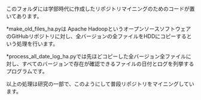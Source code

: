 このフォルダには学部時代に作成したリポジトリマイニングのためのコードが置いてあります。

*make_old_files_ha.pyは Apache HadoopというオープンソースソフトウェアのGitHubリポジトリに対し、全バージョンの全ファイルをHDDにコピーするという処理を行います。

*process_all_date_log_ha.pyでは先ほどコピーした全バージョン全ファイルに対し、すべてのバージョンで存在が確認できるファイルの日付とログを列挙するプログラムです。

以上の処理は研究の一部で、このようにして普段リポジトリをマイニングしています。
